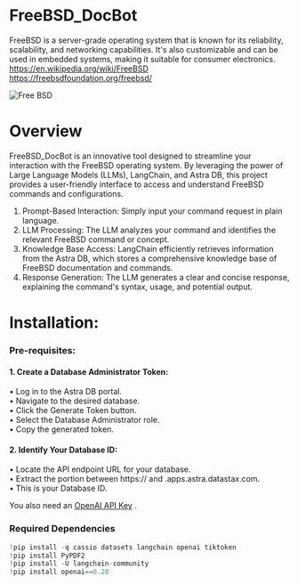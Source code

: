 # FreeBSD_DocBot

FreeBSD is a server-grade operating system that is known for its reliability, scalability, and networking capabilities. It's also customizable and can be used in embedded systems, making it suitable for consumer electronics.
https://en.wikipedia.org/wiki/FreeBSD  
https://freebsdfoundation.org/freebsd/ 

![Free BSD](https://github.com/user-attachments/assets/42ad35c7-794a-4684-b137-57fb5eafc351)

# Overview  
FreeBSD_DocBot is an innovative tool designed to streamline your interaction with the FreeBSD operating system. By leveraging the power of Large Language Models (LLMs), LangChain, and Astra DB, this project provides a user-friendly interface to access and understand FreeBSD commands and configurations.  
1. Prompt-Based Interaction: Simply input your command request in plain language.
2. LLM Processing: The LLM analyzes your command and identifies the relevant FreeBSD command or concept.
3. Knowledge Base Access: LangChain efficiently retrieves information from the Astra DB, which stores a comprehensive knowledge base of FreeBSD documentation and commands.
4. Response Generation: The LLM generates a clear and concise response, explaining the command's syntax, usage, and potential output.

# Installation:
### Pre-requisites:
#### 1. Create a Database Administrator Token:

 •  Log in to the Astra DB portal.  
 •  Navigate to the desired database.  
 •  Click the Generate Token button.  
 •  Select the Database Administrator role.  
 •  Copy the generated token.  

#### 2. Identify Your Database ID:

•  Locate the API endpoint URL for your database.  
•  Extract the portion between https:// and .apps.astra.datastax.com.  
•  This is your Database ID.    
  
You also need an [OpenAI API Key](https://cassio.org/start_here/#llm-access) .      

### Required Dependencies
```python
!pip install -q cassio datasets langchain openai tiktoken  
!pip install PyPDF2    
!pip install -U langchain-community    
!pip install openai==0.28
```
